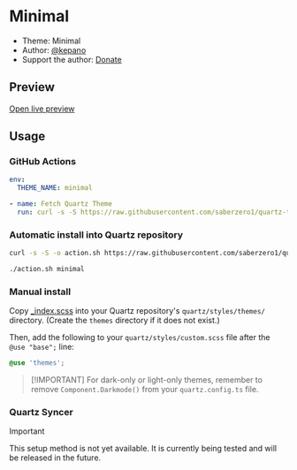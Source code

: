 # Minimal

- Theme: Minimal
- Author: <a href="https://twitter.com/kepano" target="_blank" rel="noopener noreferrer">@kepano</a>
- Support the author: <a href="https://www.buymeacoffee.com/kepano" target="_blank" rel="noopener noreferrer">Donate</a>

## Preview

[Open live preview](https://quartz-themes.github.io/minimal/)

## Usage

### GitHub Actions

```yaml
env:
  THEME_NAME: minimal
```

```yaml
- name: Fetch Quartz Theme
  run: curl -s -S https://raw.githubusercontent.com/saberzero1/quartz-themes/master/action.sh | bash -s -- $THEME_NAME
```

### Automatic install into Quartz repository

```bash
curl -s -S -o action.sh https://raw.githubusercontent.com/saberzero1/quartz-themes/master/action.sh

./action.sh minimal
```

### Manual install

Copy [\_index.scss](./_index.scss) into your Quartz repository's `quartz/styles/themes/` directory. (Create the `themes` directory if it does not exist.)

Then, add the following to your `quartz/styles/custom.scss` file after the `@use "base";` line:

```scss
@use 'themes';
```

> [!IMPORTANT] For dark-only or light-only themes, remember to remove `Component.Darkmode()` from your `quartz.config.ts` file.

### Quartz Syncer

> [!IMPORTANT]
> This setup method is not yet available. It is currently being tested and will be released in the future.
